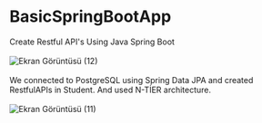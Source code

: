 # BasicSpringBootApp
Create Restful API's Using Java Spring Boot 
<br><br>
![Ekran Görüntüsü (12)](https://user-images.githubusercontent.com/73538407/195612815-6458f51f-c967-49bf-a71e-2b0caa9e1219.png)
<br> <br>
We connected to PostgreSQL using Spring Data JPA and created RestfulAPIs in Student. And used N-TİER architecture. 
<br><br>
![Ekran Görüntüsü (11)](https://user-images.githubusercontent.com/73538407/195613663-c983812f-c9ca-4a0f-8395-583a00c49aee.png)
